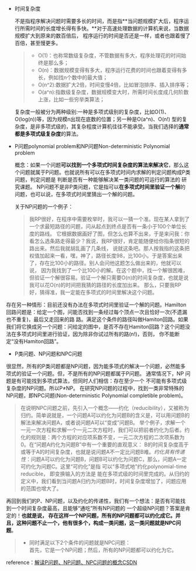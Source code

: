 + 时间复杂度

  不是指程序解决问题时需要多长的时间，而是指**当问题规模扩大后，程序运行所需时间的长度增长得有多快。**对于高速处理数据的计算机来说，当数据规模扩大到原来的数百倍后，
  程序运行的时间是否还是一样，或者也跟着慢了百倍，甚至慢更多。
  >+ O(1)：也称常数级复杂度，不管数据有多大，程序处理花的时间始终是那么多；
  >+ O(n)：数据规模变得有多大，程序运行花费的时间也跟着变得有多长，例如找n个数中的最大值；
  >+ O(n^2):数据扩大2倍，时间变慢4倍，比如冒泡排序、插入排序等；
  >+ O(a^n):指数级复杂度，数据规模变大时，所需时间长度成几何阶数上涨，比如一些穷举类算法；
  
  复杂度一般被分为两种级别:一种是多项式级别的复杂度，比如O(1)、O(log(n))等，因为规模n出现在底数的位置；另一种是O(a^n)、O(n!)
  型的复杂度，是非多项式级的，其复杂程度计算机往往不能承受。当我们选择的**通常都是多项式级复杂度**的算法。
  
+ P问题polynomial problem和NP问题Non-deterministic Polynomial problem
  
  概念：如果一个问题**可以找到一个多项式时间复杂度的算法来解决它**，那么这个问题就属于P问题。也就说所有可以在多项式时间内求解的判定问题构成P类问题，判定问题是 判断是否有一种能够解决某一类问题的可运行的算法的 研究课题。
  NP问题不是非P类问题，它是指可以**在多项式时间里验证一个解**的问题，也可以说，在多项式时间里猜出一个解的问题。
  
  关于NP问题的一个例子：
  >我RP很好，在程序中需要枚举时，我可以一猜一个准。现在某人拿到了一个求最短路径的问题，问从起点到终点是否有一条小于100个单位长度的路线。
  它根据数据画好了图，但怎么也算不出来，于是来问我：你看怎么选条路走得最少？我说，我RP很好，肯定能随便给你指条很短的路出来。然后我就胡乱画了几条线，
  说就这条吧。那人按我指的这条把权值加起来一看，嘿，神了，路径长度98，比100小。于是答案出来了，存在比100小的路径。别人会问他这题怎么做出来的，他就可以说，
  因为我找到了一个比100小的解。在这个题中，找一个解很困难，但验证一个解很容易。验证一个解只需要O(n)的时间复杂度，也就是说我可以花O(n)的时间把我猜的路径的长度加出来。
  那么，只要我RP好，猜得准，我一定能在多项式的时间里解决这个问题。

存在另一种情形：目前还没有办法在多项式时间里验证一个解的问题。Hamilton回路问题是：给定一个图，问能否找到一条经过每个顶点一次且恰好一次(不遗漏也不重复)，最后又走回来的路
路。满足这个条件的路径叫做Hamiton回路。如果我们将它换成另一个问题：问给定的图中，是否不存在Hamiton回路？这个问题没法在多项式时间里进行验证，因为除非你试过所有的路(n!)，否则，
你不能断定“没有Hamiton回路”。

+ P类问题、NP问题和NPC问题

很显然，所有的P类问题都是NP问题，因为能多项式的解决一个问题，必然能多项式的验证一个问题。但，不是所有的NP问题都属于P问题。
通常情况下，NP 问题是有可能找到多项式算法，但同时人们相信：存在至少一个 不可能有多项式级复杂度的NP问题。所以P≠NP。
在研究NP问题的过程中，找到一类非常特殊的NP问题，即NPC问题(Non-deterministic Polynomial completible problem)。
> 在说明NPC问题之前，先引入一个概念——约化（reducibility），又被称为归约。简单说就是，一个问题A可以约化为问题B的含义是，可以用问题B的解法来解决问题A，或者说问题A可以“变成”问题B。
举个例子，求解一个一元一次方程和求解一个一元二次方程时，我们可以把前者约化为后者。约化的规则是：两个方程的对应项系数不变，一元二次方程的二次项系数为0。在“问题A约化为问题B”中有一个重要的直观意义：
B的时间复杂度高于或等于A的时间复杂度，也就是说问题A不一定比问题B难。*约化具有传递性*：问题A可以约化为问题B，问题B可以约化为问题C，那么，问题A一定可约化为问题C。这里“可约化”是指 可以“多项式地”约化polynomial-time reducible，
即变换输入的方法是 能在多项式级的时间里完成的。从归约的定义中，我们看到当问题A归约为问题B时，时间复杂度增加了，问题应用的范围也增大了。

再回到我们的P、NP问题，以及约化的传递性，我们有一个想法：是否有可能找到一个时间复杂度最高，且能够“通吃”所有NP问题的 一个超级NP问题？答案是肯定的！**也就是说，
存在这样一个NP问题，所有的NP问题都可以约化成它。**并且，这种问题不止一个，他有很多个，构成一类问题，这一类问题就是**NPC问题**。
>+ 同时满足以下2个条件的问题就是NPC问题：<br>
首先，它是一个NP问题；然后，所有的NP问题都可以约化为它。


reference：[解读P问题、NP问题、NPC问题的概念CSDN](https://blog.csdn.net/sp_programmer/article/details/41749859)
